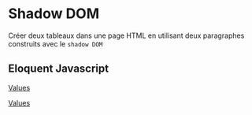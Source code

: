 # Shadow DOM

Créer deux tableaux dans une page HTML en utilisant deux paragraphes construits avec le `shadow DOM` 


## Eloquent Javascript


[Values](https://eloquentjavascript.net/01_values.html)

[Values](https://eloquentjavascript.net/01_values.html)
